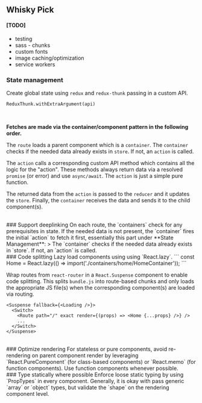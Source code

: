 ## Whisky Pick

#### [TODO]
- testing
- sass - chunks
- custom fonts
- image caching/optimization
- service workers

### State management
Create global state using `redux` and `redux-thunk` passing in a custom API.
```
ReduxThunk.withExtraArgument(api)
```


<br>

**Fetches are made via the container/component pattern in the following order.**

The `route` loads a parent component which is a `container`. The `container` checks if the needed data already exists in `store`. If not, an `action` is called.

The `action` calls a corresponding custom API method which contains all the logic for the "action". These methods always return data via a resolved `promise` (or error) and use `async/await`. The `action` is just a simple pure function.

The returned data from the `action` is passed to the `reducer` and it updates the `store`. Finally, the `container` receives the data and sends it to the child component(s).

<br>
### Support deeplinking
On each route, the `containers` check for any prerequisites in state. If the needed data is not present, the `container` fires the initial `action` to fetch it first, essentially this part under **State Management**:
> The `container` checks if the needed data already exists in `store`. If not, an `action` is called.

<br>
### Code splitting
Lazy load components using using `React.lazy`.
```
const Home = React.lazy(() => import('./containers/home/HomeContainer'));
```
<br>

Wrap routes from `react-router` in a `React.Suspense` component to enable code splitting. This splits `bundle.js` into route-based chunks and only loads the appropriate JS file(s) when the corresponding component(s) are loaded via routing.
```
<Suspense fallback={<Loading />}>
  <Switch>
    <Route path="/" exact render={(props) => <Home {...props} />} />
    ...
  </Switch>
</Suspense>
```

<br>
### Optimize rendering
For stateless or pure components, avoid re-rendering on parent component render by leveraging `React.PureComponent` (for class-based components) or `React.memo` (for function components). Use function components whenever possible.

<br>
### Type statically where possible
Enforce loose static typing by using `PropTypes` in every component. Generally, it is okay with pass generic `array` or `object` types, but validate the `shape` on the rendering component level.
